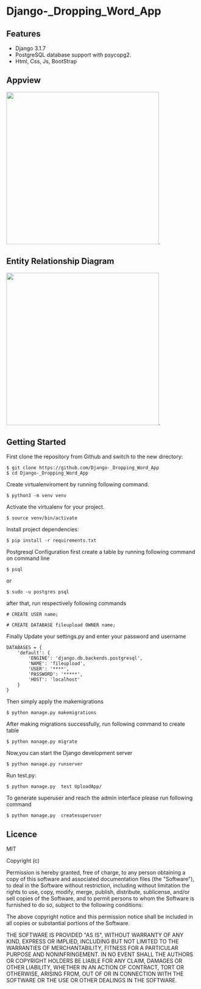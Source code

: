 # Django-_Dropping_Word_App 

## Features

- Django 3.1.7
- PostgreSQL database support with psycopg2.
- Html, Css, Js, BootStrap

## Appview

<img src="https://github.com/sahin88/cooding_photos/blob/main/desktop_view.jpeg"  width="400px" height="400px">.

## Entity Relationship Diagram

<img src="https://github.com/sahin88/cooding_photos/blob/main/er_diagram.png" width="400px" height="400px">.

## Getting Started

First clone the repository from Github and switch to the new directory:

```
$ git clone https://github.com/Django-_Dropping_Word_App 
$ cd Django-_Dropping_Word_App 

```

Create virtualenviroment by running following command.

```
$ python3 -m venv venv

```

Activate the virtualenv for your project.

```
$ source venv/bin/activate

```

Install project dependencies:

```
$ pip install -r requirements.txt

```

Postgresql Configuration first create a table by running following command on command line

```
$ psql

```

or

```
$ sudo -u postgres psql

```

after that, run respectively following commands

```
# CREATE USER name;
```

```
# CREATE DATABASE fileupload OWNER name;
```

Finally Update your settings.py and enter your password and username

```
DATABASES = {
    'default': {
        'ENGINE': 'django.db.backends.postgresql',
        'NAME': 'fileupload',
        'USER': '****',
        'PASSWORD': '*****',
        'HOST': 'localhost'
    }
}

```

Then simply apply the makemigrations

```
$ python manage.py makemigrations

```

After making migrations successfully, run following command to create table

```
$ python manage.py migrate

```

Now,you can start the Django development server

```
$ python manage.py runserver

```

Run test.py:

```
$ python manage.py  test UploadApp/

```

To generate superuser and reach the admin interface please run following command

```
$ python manage.py  createsuperuser

```

## Licence

MIT

Copyright (c)

Permission is hereby granted, free of charge, to any person obtaining a copy of this software and associated documentation files (the "Software"),
to deal in the Software without restriction, including without limitation the rights to use, copy, modify, merge, publish, distribute, sublicense, and/or sell copies of the Software, and to permit persons to whom the Software is furnished to do so, subject to the following conditions:

The above copyright notice and this permission notice shall be included in all copies or substantial portions of the Software.

THE SOFTWARE IS PROVIDED "AS IS", WITHOUT WARRANTY OF ANY KIND, EXPRESS OR IMPLIED, INCLUDING BUT NOT LIMITED TO THE WARRANTIES OF MERCHANTABILITY,
FITNESS FOR A PARTICULAR PURPOSE AND NONINFRINGEMENT. IN NO EVENT SHALL THE AUTHORS OR COPYRIGHT HOLDERS BE LIABLE FOR ANY CLAIM, DAMAGES OR OTHER LIABILITY, WHETHER IN AN ACTION OF CONTRACT,
TORT OR OTHERWISE, ARISING FROM, OUT OF OR IN CONNECTION WITH THE SOFTWARE OR THE USE OR OTHER DEALINGS IN THE SOFTWARE.
